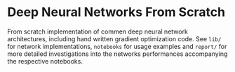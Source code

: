 # Deep Neural Networks From Scratch

From scratch implementation of commen deep neural network architectures,
including hand written gradient optimization code. See `lib/` for network
implementations, `notebooks` for usage examples and `report/` for more detailed
investigations into the networks performances accompanying the respective
notebooks.
